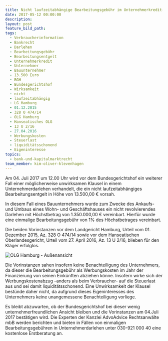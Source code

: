 ```yaml
---
title: Nicht laufzeitabhängige Bearbeitungsgebühr im Unternehmerkredit- BGH verhandelt über Wirksamkeit
date: 2017-05-12 00:00:00
description:
layout: post
feature_bild_path:
tags:
  - Verbraucherinformation
  - Bankrecht
  - Darlehen
  - Bearbeitungsgebühr
  - Bearbeitungsentgelt
  - Unternehmerkredit
  - Unternehmer
  - Bauunternehmer
  - 13.500 Euro
  - BGH
  - Bundesgerichtshof
  - Wirksamkeit
  - nicht
  - laufzeitabhängig
  - LG Hamburg
  - 01.12.2015
  - 328 O 474/14
  - OLG Hamburg
  - Hanseatisches OLG
  - 13 U 2/16
  - 27.04.2016
  - Werbungskosten
  - Steuerlast
  - liquiditätsschonend
  - Eigeninteresse
topics:
  - bank-und-kapitalmarktrecht
team_member: kim-oliver-klevenhagen
---
```



Am 04. Juli 2017 um 12.00 Uhr wird vor dem Bundesgerichtshof ein weiterer Fall einer möglicherweise unwirksamen Klausel in einem Unternehmerdarlehen verhandelt, die ein nicht laufzeitabhängiges Bearbeitungsentgelt in Höhe von 13.500,00 € vorsah.

In diesem Fall eines Bauunternehmers wurde zum Zwecke des Ankaufs- und Umbaus eines Wohn- und Geschäftshauses ein nicht revolvierendes Darlehen mit Höchstbetrag von 1.350.000,00 € vereinbart. Hierfür wurde eine einmalige Bearbeitungsgebühr von 1% des Höchstbetrages vereinbart.

Die beiden Vorinstanzen vor dem Landgericht Hamburg, Urteil vom 01. Dezember 2015, Az. 328 O 474/14 sowie vor dem Hanseatischen Oberlandesgericht, Urteil vom 27. April 2016, Az. 13 U 2/16, blieben für den Kläger erfolglos.

![OLG Hamburg - Außenansicht](/uploads/versions/olg-hamburg-außenansicht-ii---x----1280-720x---.JPG)

Die Vorinstanzen sahen insofern keine Benachteiligung des Unternehmers, da dieser die Bearbeitungsgebühr als Werbungskosten im Jahr der Finanzierung von seinen Einkünften abziehen könne. Insofern wirke sich der Werbungskostenabzug –anders als beim Verbraucher- auf die Steuerlast aus und sei damit liquiditätsschonend. Eine Unwirksamkeit der Klausel bestünde daher nicht, da aufgrund dieses Eigeninteresses des Unternehmers keine unangemessene Benachteiligung vorliege.

Es bleibt abzuwarten, ob der Bundesgerichtshof bei dieser wenig unternehmerfreundlichen Ansicht bleiben und die Vorinstanzen am 04.Juli 2017 bestätigen wird. Die Experten der Kanzlei AdvoAdvice Rechtsanwälte mbB werden berichten und bieten in Fällen von einmaligen Bearbeitungsgebühren in Unternehmerdarlehen unter 030-921 000 40 eine kostenlose Erstberatung an.